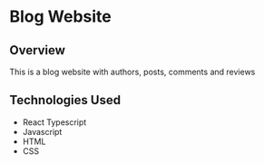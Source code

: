 # Blog Website

## Overview
This is a blog website with authors, posts, comments and reviews

## Technologies Used
* React Typescript
* Javascript
* HTML
* CSS
